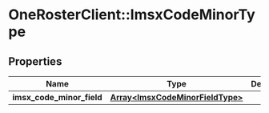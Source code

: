 # OneRosterClient::ImsxCodeMinorType

## Properties
Name | Type | Description | Notes
------------ | ------------- | ------------- | -------------
**imsx_code_minor_field** | [**Array&lt;ImsxCodeMinorFieldType&gt;**](ImsxCodeMinorFieldType.md) |  | 

